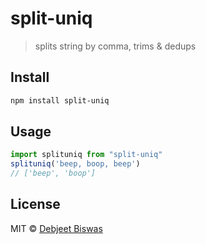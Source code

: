# split-uniq

> splits string by comma, trims & dedups

## Install

```sh
npm install split-uniq
```

## Usage

```js
import splituniq from "split-uniq"
splituniq('beep, boop, beep')
// ['beep', 'boop']
```

## License

MIT © [Debjeet Biswas](http://github.com/detj)
